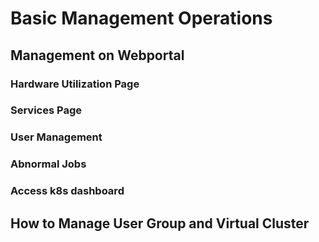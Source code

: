 # Basic Management Operations

## Management on Webportal

### Hardware Utilization Page

### Services Page

### User Management

### Abnormal Jobs

### Access k8s dashboard

## How to Manage User Group and Virtual Cluster

